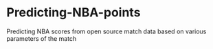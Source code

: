 # Predicting-NBA-points
Predicting NBA scores from open source match data based on various parameters of the match
